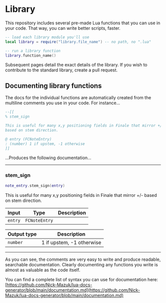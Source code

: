 # Library

This repository includes several pre-made Lua functions that you can use in your code. That way, you can write better scripts, faster.

```lua
-- load each library module you'll use
local library = require("library.file_name") -- no path, no ".lua"

-- run a library function
library.function_name()
```

Subsequent pages detail the exact details of the library. If you wish to contribute to the standard library, create a pull request.

## Documenting library functions

The docs for the individual functions are automatically created from the multiline comments you use in your code. For instance…

```lua
--[[
% stem_sign

This is useful for many x,y positioning fields in Finale that mirror +/-
based on stem direction.

@ entry (FCNoteEntry)
: (number) 1 if upstem, -1 otherwise
]]
```

…Produces the following documentation…

---

### stem_sign

```lua
note_entry.stem_sign(entry)
```

This is useful for many x,y positioning fields in Finale that mirror +/-
based on stem direction.

| Input | Type | Description |
| --- | --- | --- |
| `entry` | `FCNoteEntry` |  |

| Output type | Description |
| --- | --- |
| `number` | 1 if upstem, -1 otherwise |

---

As you can see, the comments are very easy to write and produce readable, searchable documentation. Clearly documenting any functions you write is almost as valuable as the code itself.

You can find a complete list of syntax you can use for documentation here: [https://github.com/Nick-Mazuk/lua-docs-generator/blob/main/documentation.md](https://github.com/Nick-Mazuk/lua-docs-generator/blob/main/documentation.md)
